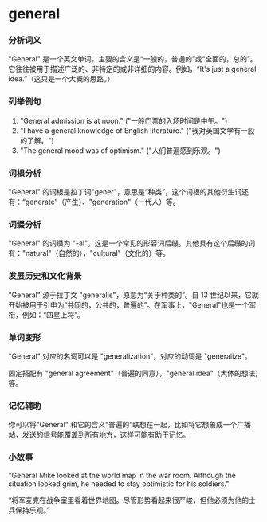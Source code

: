 # general

### 分析词义

  

"General" 是一个英文单词，主要的含义是“一般的，普通的”或“全面的，总的”。它往往被用于描述广泛的、非特定的或非详细的内容。例如，“It's just a general idea.”（这只是一个大概的思路。）

  

### 列举例句

  

1.  "General admission is at noon." ("一般门票的入场时间是中午。")
2.  "I have a general knowledge of English literature." ("我对英国文学有一般的了解。")
3.  "The general mood was of optimism." ("人们普遍感到乐观。")

  

### 词根分析

  

"General" 的词根是拉丁词"gener"，意思是“种类”，这个词根的其他衍生词还有：“generate”（产生）、"generation"（一代人）等。

  

### 词缀分析

  

"General" 的词缀为 "-al"，这是一个常见的形容词后缀。其他具有这个后缀的词有："natural"（自然的），"cultural"（文化的）等。

  

### 发展历史和文化背景

  

"General" 源于拉丁文 "generalis"，原意为“关于种类的”。自 13 世纪以来，它就开始被用于引申为“共同的，公共的，普遍的”。在军事上，"General"也是一个军衔，例如：“四星上将”。

  

### 单词变形

  

"General" 对应的名词可以是 "generalization"，对应的动词是 "generalize"。

  

固定搭配有 "general agreement"（普遍的同意），"general idea"（大体的想法）等。

  

### 记忆辅助

  

你可以将"General" 和它的含义“普遍的”联想在一起，比如将它想象成一个广播站，发送的信号能覆盖到所有地方，这样可能有助于记忆。

  

### 小故事

  

"General Mike looked at the world map in the war room. Although the situation looked grim, he needed to stay optimistic for his soldiers."

  

“将军麦克在战争室里看着世界地图。尽管形势看起来很严峻，但他必须为他的士兵保持乐观。”
